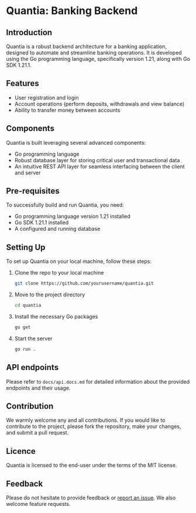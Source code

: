 # Quantia: Banking Backend

## Introduction

Quantia is a robust backend architecture for a banking application, designed to automate and streamline banking operations. It is developed using the Go programming language, specifically version 1.21, along with Go SDK 1.21.1.

## Features

- User registration and login
- Account operations (perform deposits, withdrawals and view balance)
- Ability to transfer money between accounts

## Components

Quantia is built leveraging several advanced components:

- Go programming language
- Robust database layer for storing critical user and transactional data
- An intuitive REST API layer for seamless interfacing between the client and server

## Pre-requisites

To successfully build and run Quantia, you need:

- Go programming language version 1.21 installed
- Go SDK 1.21.1 installed
- A configured and running database

## Setting Up

To set up Quantia on your local machine, follow these steps:

1.  Clone the repo to your local machine
    ```bash
    git clone https://github.com/yourusername/quantia.git
    ```
2.  Move to the project directory
    ```bash
    cd quantia
    ```
3.  Install the necessary Go packages
    ```bash
    go get
    ```
4.  Start the server
    ```bash
    go run .
    ```

## API endpoints

Please refer to `docs/api.docs.md` for detailed information about the provided endpoints and their usage.

## Contribution

We warmly welcome any and all contributions. If you would like to contribute to the project, please fork the repository, make your changes, and submit a pull request.

## Licence

Quantia is licensed to the end-user under the terms of the MIT license.

## Feedback

Please do not hesitate to provide feedback or [report an issue](https://github.com/quabynah-bilson/quantia-go/issues). We also welcome feature 
requests.
